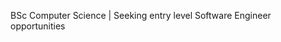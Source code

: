 BSc Computer Science | Seeking entry level Software Engineer opportunities

<!---
TheCoffeeManatee/TheCoffeeManatee is a ✨ special ✨ repository because its `README.md` (this file) appears on your GitHub profile.
You can click the Preview link to take a look at your changes.
--->

